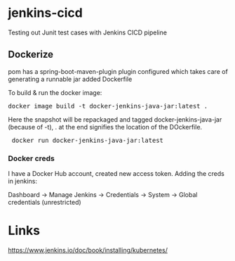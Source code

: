 # jenkins-cicd
Testing out Junit test cases with Jenkins CICD pipeline

## Dockerize
pom has a spring-boot-maven-plugin plugin configured which takes care of generating a runnable jar
added Dockerfile

To build & run the docker image:
<pre>docker image build -t docker-jenkins-java-jar:latest . </pre>
Here the snapshot will be repackaged and tagged docker-jenkins-java-jar (because of -t), . at the end signifies the location of the DOckerfile.

<pre> docker run docker-jenkins-java-jar:latest </pre>

### Docker creds
I have a Docker Hub account, created new access token. Adding the creds in jenkins: 

Dashboard -> Manage Jenkins -> Credentials -> System -> Global credentials (unrestricted)


# Links 
https://www.jenkins.io/doc/book/installing/kubernetes/
